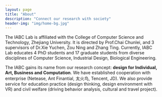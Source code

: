 ```yaml
---
layout: page
title: "About"
description: "Connect our research with society"
header-img: "img/home-bg.jpg"
---
```


The IABC Lab is affiliated with the College of Computer Science and Technology, Zhejiang University. It is directed by Prof.Chai Chunlei, and 3 supervisors of Dr.Xie Yuchen, Zou Ning and Zhang Ting. Currently, IABC Lab educates 4 PhD students and 17 graduate students from diverse disciplines of Computer Science, Industrial Design, Biological Engineering.

The IABC gains its name from our research concept: **design for Individual, Art, Business and Computation**. We have established cooperation with enterprise (Netease, Ant Finantial, 太火鸟, Tencent, JD). We also provide service for education practice (design thinking, design environment with VR) and civil welfare (driving behavior analysis, cultural and travel project).
